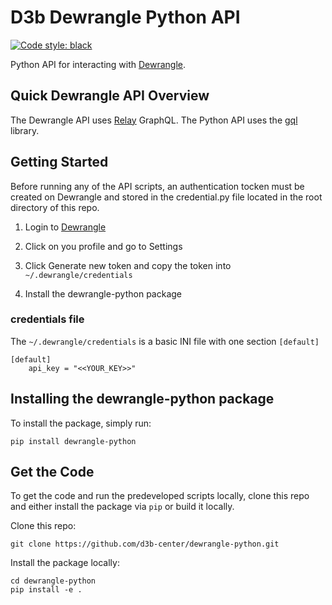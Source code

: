 # D3b Dewrangle Python API

[![Code style: black](https://img.shields.io/badge/code%20style-black-000000.svg)](https://github.com/psf/black)

Python API for interacting with [Dewrangle](https://github.com/kids-first/dewrangle).

## Quick Dewrangle API Overview

The Dewrangle API uses [Relay](https://relay.dev/) GraphQL. The Python API uses the [gql](https://github.com/graphql-python/gql) library.

## Getting Started

Before running any of the API scripts, an authentication tocken must be created on Dewrangle and stored in the credential.py file located in the root directory of this repo.

1. Login to [Dewrangle](https://dewrangle.com/)

1. Click on you profile and go to Settings

1. Click Generate new token and copy the token into `~/.dewrangle/credentials`

1. Install the dewrangle-python package

### credentials file

The `~/.dewrangle/credentials` is a basic INI file with one section `[default]`

```
[default]
	api_key = "<<YOUR_KEY>>"
```

## Installing the dewrangle-python package

To install the package, simply run:
```
pip install dewrangle-python
```

## Get the Code

To get the code and run the predeveloped scripts locally, clone this repo and either install the package via `pip` or build it locally.

Clone this repo:
```
git clone https://github.com/d3b-center/dewrangle-python.git
```

Install the package locally:
```
cd dewrangle-python
pip install -e .
```